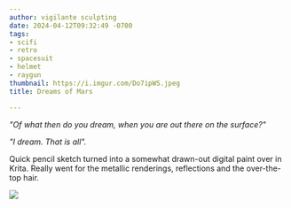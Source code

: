 ```yaml
---
author: vigilante sculpting
date: 2024-04-12T09:32:49 -0700
tags:
- scifi
- retro
- spacesuit
- helmet
- raygun
thumbnail: https://i.imgur.com/Do7ipWS.jpeg
title: Dreams of Mars

---
```

<i>"Of what then do you dream, when you are out there on the surface?"</i>

<i>"I dream. That is all".</i>

Quick pencil sketch turned into a somewhat drawn-out digital paint over in Krita. Really went for the metallic renderings, reflections and the over-the-top hair.

![](https://i.imgur.com/Do7ipWS.jpeg)